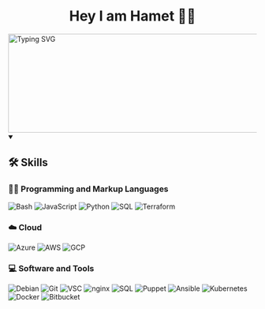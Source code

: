 <h1 align="center"> Hey I am
  <a style="text-decoration: none" target="_blank" href="https://www.hamet.dev">Hamet </a>👋🏼
</h1>

<img width="3000" height="200" src="https://readme-typing-svg.demolab.com?font=Sixtyfour+Convergence&size=10&duration=2000&pause=1000&color=F70000&center=true&vCenter=true&multiline=true&width=435&lines=Full+Time+DevOps+Engineer;In+love+with+self-hosting+%F0%9F%A4%8D;Coding+things+fast%2C+faster." alt="Typing SVG" />


<details open> 
  <summary><h2>🛠️ Skills</h2></summary>

  <h3>👨‍💻 Programming and Markup Languages</h3>

  <p>
<img alt="Bash" src="https://img.shields.io/badge/Bash-4EAA25?style=for-the-badge&logo=gnu-bash&logoColor=white">
<img alt="JavaScript" src="https://img.shields.io/badge/typescript-%23007ACC.svg?style=for-the-badge&logo=typescript&logoColor=white">
<img alt="Python" src="https://img.shields.io/badge/python-3670A0?style=for-the-badge&logo=python&logoColor=ffdd54">
 <img alt="SQL" src="https://img.shields.io/badge/mysql-4479A1.svg?style=for-the-badge&logo=mysql&logoColor=white">
 <img alt="Terraform" src="https://img.shields.io/badge/terraform-%235835CC.svg?style=for-the-badge&logo=terraform&logoColor=white">
  </p>

  <h3>☁️ Cloud</h3>

  <p>
  <img alt="Azure" src="https://img.shields.io/badge/azure-%230072C6.svg?style=for-the-badge&logo=microsoftazure&logoColor=white">
  <img alt="AWS" src="https://img.shields.io/badge/AWS-%23FF9900.svg?style=for-the-badge&logo=amazon-aws&logoColor=white">
 <img alt="GCP" src="https://img.shields.io/badge/GoogleCloud-%234285F4.svg?style=for-the-badge&logo=google-cloud&logoColor=white">
  </p>

  <h3>💻 Software and Tools</h3>

  <p>
<img alt="Debian" src="https://img.shields.io/badge/Debian-D70A53?style=for-the-badge&logo=debian&logoColor=white">
 <img alt="Git" src="https://img.shields.io/badge/git-%23F05033.svg?style=for-the-badge&logo=git&logoColor=white">
 <img alt="VSC" src="https://img.shields.io/badge/VS%20Code-007ACC?style=for-the-badge&logo=visual-studio-code&logoColor=white">
<img alt="nginx" src="https://img.shields.io/badge/nginx-%23009639.svg?style=for-the-badge&logo=nginx&logoColor=white">
 <img alt="SQL" src="https://img.shields.io/badge/mysql-4479A1.svg?style=for-the-badge&logo=mysql&logoColor=white">
 <img alt="Puppet" src="https://img.shields.io/badge/Puppet-ffae1a?style=for-the-badge&logo=puppet&logoColor=white">
   <img alt="Ansible" src="https://img.shields.io/badge/ansible-%231A1918.svg?style=for-the-badge&logo=ansible&logoColor=white">
   <img alt="Kubernetes" src="https://img.shields.io/badge/kubernetes-%23326ce5.svg?style=for-the-badge&logo=kubernetes&logoColor=white">
   <img alt="Docker" src="https://img.shields.io/badge/docker-%230db7ed.svg?style=for-the-badge&logo=docker&logoColor=white">
   <img alt="Bitbucket" src="https://img.shields.io/badge/bitbucket-%230047B3.svg?style=for-the-badge&logo=bitbucket&logoColor=white">
</p>
</details>
